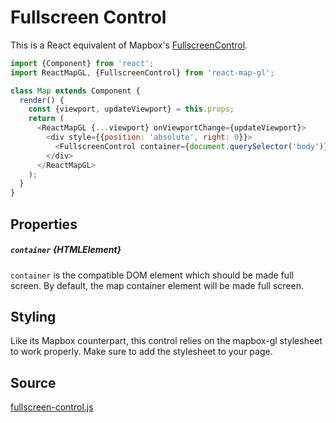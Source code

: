 # Fullscreen Control

This is a React equivalent of Mapbox's [FullscreenControl](https://www.mapbox.com/mapbox-gl-js/api/#fullscreencontrol).

```js
import {Component} from 'react';
import ReactMapGL, {FullscreenControl} from 'react-map-gl';

class Map extends Component {
  render() {
    const {viewport, updateViewport} = this.props;
    return (
      <ReactMapGL {...viewport} onViewportChange={updateViewport}>
        <div style={{position: 'absolute', right: 0}}>
          <FullscreenControl container={document.querySelector('body')}/>
        </div>
      </ReactMapGL>
    );
  }
}
```

## Properties

##### `container` {HTMLElement}

`container` is the compatible DOM element which should be made full screen. By default, the map container element will be made full screen.

## Styling

Like its Mapbox counterpart, this control relies on the mapbox-gl stylesheet to work properly. Make sure to add the stylesheet to your page.

## Source
[fullscreen-control.js](https://github.com/uber/react-map-gl/tree/master/src/components/fullscreen-control.js)

